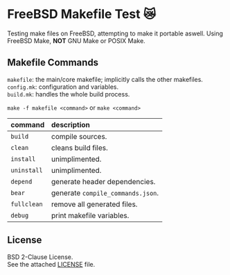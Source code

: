 # FreeBSD Makefile Test 😿

Testing make files on FreeBSD, attempting to make it portable aswell. Using
FreeBSD Make, **NOT** GNU Make or POSIX Make.

## Makefile Commands

`makefile`: the main/core makefile; implicitly calls the other makefiles.  
`config.mk`: configuration and variables.  
`build.mk`: handles the whole build process.  

`make -f makefile <command>` or `make <command>`

| command     | description                       |
|:----------- |:--------------------------------- |
| `build`     | compile sources.                  |
| `clean`     | cleans build files.               |
| `install`   | unimplimented.                    |
| `uninstall` | unimplimented.                    |
| `depend`    | generate header dependencies.     |
| `bear`      | generate `compile_commands.json`. |
| `fullclean` | remove all generated files.       |
| `debug`     | print makefile variables.         |

## License

BSD 2-Clause License.  
See the attached [LICENSE](/LICENSE) file.
